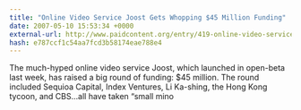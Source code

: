```yaml
---
title: "Online Video Service Joost Gets Whopping $45 Million Funding"
date: 2007-05-10 15:53:34 +0000
external-url: http://www.paidcontent.org/entry/419-online-video-service-joost-gets-whopping-45-million-funding-investors-i/
hash: e787ccf1c54aa7fcd3b58174eae788e4
---
```


The much-hyped online video service Joost, which launched in open-beta last week, has raised a big round of funding: $45 million. The round included Sequioa Capital, Index Ventures, Li Ka-shing, the Hong Kong tycoon, and CBS...all have taken “small mino
